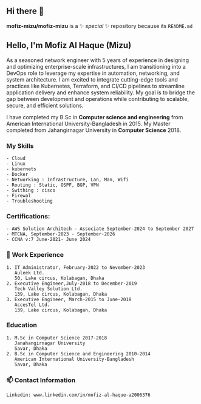 ## Hi there 👋


**mofiz-mizu/mofiz-mizu** is a ✨ _special_ ✨ repository because its `README.md`
## Hello, I'm Mofiz Al Haque (Mizu)

As a seasoned network engineer with 5 years of experience in designing and optimizing enterprise-scale infrastructures, I am transitioning into a DevOps role to leverage my expertise in automation, networking, and system architecture. I am excited to integrate cutting-edge tools and practices like Kubernetes, Terraform, and CI/CD pipelines to streamline application delivery and enhance system reliability. My goal is to bridge the gap between development and operations while contributing to scalable, secure, and efficient solutions.

I have completed my B.Sc in __Computer science and engineering__ from American International University-Bangladesh in 2015. My Master completed from Jahangirnagar University in __Computer Science__ 2018. 
### My Skills 
    - Cloud
    - Linux
    - kubernets
    - Docker
    - Networking : Infrastructure, Lan, Man, Wifi
    - Routing : Static, OSPF, BGP, VPN
    - Swithing : cisco
    - Firewal
    - Troubleshooting
### Certifications: 
    - AWS Solution Architech - Associate September-2024 to September 2027
    - MTCNA, September-2023 - September-2026
    - CCNA v:7 June-2021- June 2024   
### 🔭 Work Experience
    1. IT Administrator, February-2022 to Nevember-2023
       Auleek Ltd.
       50, Lake circus, Kolabagan, Dhaka
    2. Executive Engineer,July-2018 to December-2019
       Tech Valley Solution Ltd.
       139, Lake circus, Kolabagan, Dhaka
    3. Executive Engineer, March-2015 to June-2018
       AccesTel Ltd.
       139, Lake circus, Kolabagan, Dhaka      
### Education
    1. M.Sc in Computer Science 2017-2018
       Janahangirnagar University
       Savar, Dhaka
    2. B.Sc in Computer Science and Engineering 2010-2014
       American International University-Bangladesh
       Savar, Dhaka    
### 📫 Contact Information
    Linkedin: www.linkedin.com/in/mofiz-al-haque-a2006376
<!--
- 🔭 I’m currently working on ...
- 🌱 I’m currently learning ...
- 👯 I’m looking to collaborate on ...
- 🤔 I’m looking for help with ...
- 💬 Ask me about ...
- 📫 How to reach me: ...
- 😄 Pronouns: ...
- ⚡ Fun fact: ...
-->
